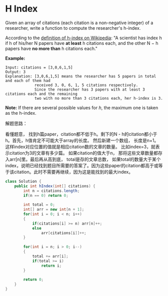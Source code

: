 # H Index

Given an array of citations \(each citation is a non-negative integer\) of a researcher, write a function to compute the researcher's h-index.

According to the [definition of h-index on Wikipedia](https://en.wikipedia.org/wiki/H-index): "A scientist has index h if h of his/her N papers have **at least** h citations each, and the other N − h papers have **no more than** h citations each."

**Example:**

```text
Input: citations = [3,0,6,1,5]
Output: 3 
Explanation: [3,0,6,1,5] means the researcher has 5 papers in total and each of them had 
             received 3, 0, 6, 1, 5 citations respectively. 
             Since the researcher has 3 papers with at least 3 citations each and the remaining 
             two with no more than 3 citations each, her h-index is 3.
```

**Note:** If there are several possible values for _h_, the maximum one is taken as the h-index.

解题思路：

看懂题意， 找到h篇paper，citation都不低于h。剩下的N - h的citation都小于h。首先，h值肯定不可能大于array的长度。 然后新建一个数组， 长度是n+1。 这样index对应位置的值就是相应citation数的文章的数量。 比如index=3，就表示citation为3的文章有多少篇。 如果citation的值大于n， 那将这些文章数量都存入arr\[n\]里。最后再从高到底， total是存的文章总数， 如果total的数量大于某个index，说明已经找到题目所需要的答案了。因为这些paper的citation都高于或等于该citation。此时不需要再继续，因为这是能找到的最大index。

```java
class Solution {
    public int hIndex(int[] citations) {
        int n = citations.length;
        if(n == 0) return 0;
        
        int total = 0;
        int[] arr = new int[n + 1];
        for(int i = 0; i < n; i++)
        {
            if(citations[i] >= n) arr[n]++;
            else
                arr[citations[i]]++;
        }
        
        for(int i = n; i > 0; i--)
        {
            total += arr[i];
            if(total >= i)
                return i;
        }
        
        return 0;
    }
}
```

